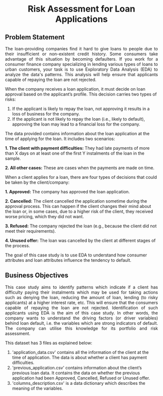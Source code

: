 # <div align="center"><strong>Risk Assessment for Loan Applications</div></strong>

## Problem Statement

<p style="text-align:justify;">The loan-providing companies find it hard to give loans to people due to their insufficient or non-existent credit history. Some consumers take advantage of this situation by becoming defaulters. If you work for a consumer finance company specializing in lending various types of loans to urban customers, your task is to use Exploratory Data Analysis (EDA) to analyze the data's patterns. This analysis will help ensure that applicants capable of repaying the loan are not rejected.

When the company receives a loan application, it must decide on loan approval based on the applicant’s profile. This decision carries two types of risks:

1. If the applicant is likely to repay the loan, not approving it results in a loss of business for the company.
2. If the applicant is not likely to repay the loan (i.e., likely to default), approving the loan may lead to a financial loss for the company.

The data provided contains information about the loan application at the time of applying for the loan. It includes two scenarios:

<strong>1. The client with payment difficulties:</strong> They had late payments of more than X days on at least one of the first Y instalments of the loan in the sample.

<strong>2. All other cases:</strong> These are cases when the payments are made on time.

When a client applies for a loan, there are four types of decisions that could be taken by the client/company:

<strong>1. Approved:</strong> The company has approved the loan application.

<strong>2. Cancelled:</strong> The client cancelled the application sometime during the approval process. This can happen if the client changes their mind about the loan or, in some cases, due to a higher risk of the client, they received worse pricing, which they did not want.

<strong>3. Refused:</strong> The company rejected the loan (e.g., because the client did not meet their requirements).

<strong>4. Unused offer:</strong> The loan was cancelled by the client at different stages of the process.

The goal of this case study is to use EDA to understand how consumer attributes and loan attributes influence the tendency to default.</p>

## Business Objectives

<p style="text-align:justify;">This case study aims to identify patterns which indicate if a client has difficulty paying their instalments which may be used for taking actions such as denying the loan, reducing the amount of loan, lending (to risky applicants) at a higher interest rate, etc. This will ensure that the consumers capable of repaying the loan are not rejected. Identification of such applicants using EDA is the aim of this case study.
In other words, the company wants to understand the driving factors (or driver variables) behind loan default, i.e. the variables which are strong indicators of default.  The company can utilise this knowledge for its portfolio and risk assessment.
</p>


This dataset has 3 files as explained below: 

1. 'application_data.csv'  contains all the information of the client at the time of application.
The data is about whether a client has payment difficulties.
2. 'previous_application.csv' contains information about the client’s previous loan data. It contains the data on whether the previous application had been Approved, Cancelled, Refused or Unused offer.
3. 'columns_description.csv' is a data dictionary which describes the meaning of the variables.
